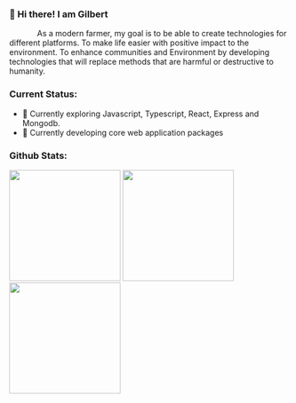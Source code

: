 <div style="display:flex; flex-direction: row;">
    <div>
        <h3>👋 Hi there! I am Gilbert</h3>
        <p style="text-indent: 50px;">
            As a modern farmer, my goal is to be able to create technologies for different platforms.
            To make life easier with positive impact to the environment. To enhance communities and Environment
            by developing technologies that will replace methods that are harmful or destructive to humanity.
        </p>
        <div>
            <h3>Current Status:</h3>
            <ul>
                <li>🔭 Currently exploring Javascript, Typescript, React, Express and Mongodb. 
                </li>
                <li>🌱 Currently developing core web application packages</li>
            </ul>
        </div>
        <div>
            <h3>Github Stats:</h3>
            <!--img width="663"  src="https://activity-graph.herokuapp.com/graph?username=gilbertgit95" />
            <br /-->
            <img height="200" src="https://github-readme-stats.vercel.app/api/top-langs?username=gilbertgit95&layout=compact&theme=transparent" />
            <img height="200" src="https://github-readme-stats.vercel.app/api?username=gilbertgit95&theme=transparent&show_icons=true" />
            <br />
            <img height="200"  src="https://github-readme-streak-stats.herokuapp.com/?user=gilbertgit95&theme=transparent" />
        </div>
    </div>
</div>
